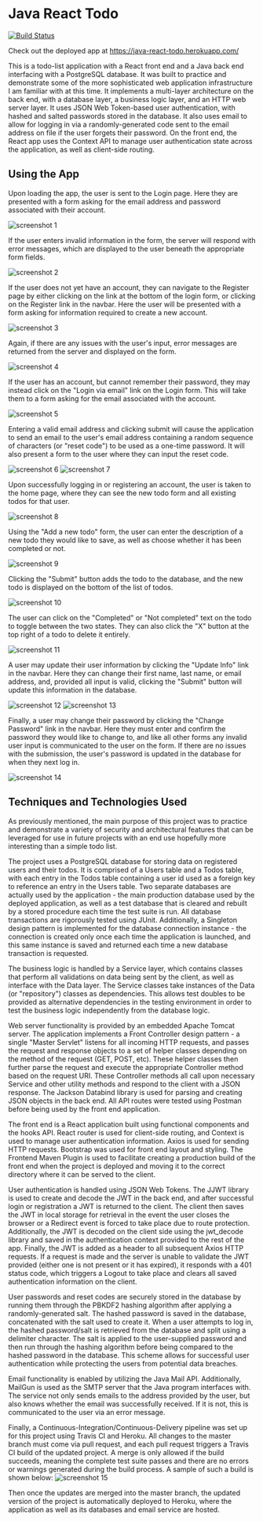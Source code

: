 # Java React Todo

[![Build Status](https://www.travis-ci.com/RyanEllingson/java-react-todo.svg?branch=master)](https://travis-ci.com/RyanEllingson/java-react-todo)

Check out the deployed app at https://java-react-todo.herokuapp.com/

This is a todo-list application with a React front end and a Java back end interfacing with a PostgreSQL database.  It was built to practice and demonstrate some of the more sophisticated web application infrastructure I am familiar with at this time.  It implements a multi-layer architecture on the back end, with a database layer, a business logic layer, and an HTTP web server layer.  It uses JSON Web Token-based user authentication, with hashed and salted passwords stored in the database.  It also uses email to allow for logging in via a randomly-generated code sent to the email address on file if the user forgets their password.  On the front end, the React app uses the Context API to manage user authentication state across the application, as well as client-side routing.

## Using the App

Upon loading the app, the user is sent to the Login page.  Here they are presented with a form asking for the email address and password associated with their account.

![screenshot 1](src/main/resources/Screenshot1.JPG)

If the user enters invalid information in the form, the server will respond with error messages, which are displayed to the user beneath the appropriate form fields.

![screenshot 2](src/main/resources/Screenshot2.JPG)

If the user does not yet have an account, they can navigate to the Register page by either clicking on the link at the bottom of the login form, or clicking on the Register link in the navbar.  Here the user will be presented with a form asking for information required to create a new account.

![screenshot 3](src/main/resources/Screenshot3.JPG)

Again, if there are any issues with the user's input, error messages are returned from the server and displayed on the form.

![screenshot 4](src/main/resources/Screenshot4.JPG)

If the user has an account, but cannot remember their password, they may instead click on the "Login via email" link on the Login form.  This will take them to a form asking for the email associated with the account.

![screenshot 5](src/main/resources/Screenshot5.JPG)

Entering a valid email address and clicking submit will cause the application to send an email to the user's email address containing a random sequence of characters (or "reset code") to be used as a one-time password.  It will also present a form to the user where they can input the reset code.

![screenshot 6](src/main/resources/Screenshot6.JPG) 
![screenshot 7](src/main/resources/Screenshot7.JPG)

Upon successfully logging in or registering an account, the user is taken to the home page, where they can see the new todo form and all existing todos for that user.

![screenshot 8](src/main/resources/Screenshot8.JPG)

Using the "Add a new todo" form, the user can enter the description of a new todo they would like to save, as well as choose whether it has been completed or not.

![screenshot 9](src/main/resources/Screenshot9.JPG)

Clicking the "Submit" button adds the todo to the database, and the new todo is displayed on the bottom of the list of todos.

![screenshot 10](src/main/resources/Screenshot10.JPG)

The user can click on the "Completed" or "Not completed" text on the todo to toggle between the two states.  They can also click the "X" button at the top right of a todo to delete it entirely.

![screenshot 11](src/main/resources/Screenshot11.JPG)

A user may update their user information by clicking the "Update Info" link in the navbar.  Here they can change their first name, last name, or email address, and, provided all input is valid, clicking the "Submit" button will update this information in the database.

![screenshot 12](src/main/resources/Screenshot12.JPG) 
![screenshot 13](src/main/resources/Screenshot13.JPG)

Finally, a user may change their password by clicking the "Change Password" link in the navbar.  Here they must enter and confirm the password they would like to change to, and like all other forms any invalid user input is communicated to the user on the form.  If there are no issues with the submission, the user's password is updated in the database for when they next log in.

![screenshot 14](src/main/resources/Screenshot14.JPG)

## Techniques and Technologies Used

As previously mentioned, the main purpose of this project was to practice and demonstrate a variety of security and architectural features that can be leveraged for use in future projects with an end use hopefully more interesting than a simple todo list.

The project uses a PostgreSQL database for storing data on registered users and their todos.  It is comprised of a Users table and a Todos table, with each entry in the Todos table containing a user id used as a foreign key to reference an entry in the Users table.  Two separate databases are actually used by the application - the main production database used by the deployed application, as well as a test database that is cleared and rebuilt by a stored procedure each time the test suite is run.  All database transactions are rigorously tested using JUnit.  Additionally, a Singleton design pattern is implemented for the database connection instance - the connection is created only once each time the application is launched, and this same instance is saved and returned each time a new database transaction is requested.

The business logic is handled by a Service layer, which contains classes that perform all validations on data being sent by the client, as well as interface with the Data layer.  The Service classes take instances of the Data (or "repository") classes as dependencies.  This allows test doubles to be provided as alternative dependencies in the testing environment in order to test the business logic independently from the database logic.

Web server functionality is provided by an embedded Apache Tomcat server.  The application implements a Front Controller design pattern - a single "Master Servlet" listens for all incoming HTTP requests, and passes the request and response objects to a set of helper classes depending on the method of the request (GET, POST, etc).  These helper classes then further parse the request and execute the appropriate Controller method based on the request URI.  These Controller methods all call upon necessary Service and other utility methods and respond to the client with a JSON response.  The Jackson Databind library is used for parsing and creating JSON objects in the back end.  All API routes were tested using Postman before being used by the front end application.

The front end is a React application built using functional components and the hooks API.  React router is used for client-side routing, and Context is used to manage user authentication information.  Axios is used for sending HTTP requests.  Bootstrap was used for front end layout and styling.  The Frontend Maven Plugin is used to facilitate creating a production build of the front end when the project is deployed and moving it to the correct directory where it can be served to the client.

User authentication is handled using JSON Web Tokens.  The JJWT library is used to create and decode the JWT in the back end, and after successful login or registration a JWT is returned to the client.  The client then saves the JWT in local storage for retrieval in the event the user closes the browser or a Redirect event is forced to take place due to route protection.  Additionally, the JWT is decoded on the client side using the jwt_decode library and saved in the authentication context provided to the rest of the app.  Finally, the JWT is added as a header to all subsequent Axios HTTP requests.  If a request is made and the server is unable to validate the JWT provided (either one is not present or it has expired), it responds with a 401 status code, which triggers a Logout to take place and clears all saved authentication information on the client.

User passwords and reset codes are securely stored in the database by running them through the PBKDF2 hashing algorithm after applying a randomly-generated salt.  The hashed password is saved in the database, concatenated with the salt used to create it.  When a user attempts to log in, the hashed password/salt is retrieved from the database and split using a delimiter character.  The salt is applied to the user-supplied password and then run through the hashing algorithm before being compared to the hashed password in the database.  This scheme allows for successful user authentication while protecting the users from potential data breaches.

Email functionality is enabled by utilizing the Java Mail API.  Additionally, MailGun is used as the SMTP server that the Java program interfaces with.  The service not only sends emails to the address provided by the user, but also knows whether the email was successfully received.  If it is not, this is communicated to the user via an error message.

Finally, a Continuous-Integration/Continuous-Delivery pipeline was set up for this project using Travis CI and Heroku.  All changes to the master branch must come via pull request, and each pull request triggers a Travis CI build of the updated project.  A merge is only allowed if the build succeeds, meaning the complete test suite passes and there are no errors or warnings generated during the build process.  A sample of such a build is shown below: 
![screenshot 15](src/main/resources/Screenshot15.JPG)

Then once the updates are merged into the master branch, the updated version of the project is automatically deployed to Heroku, where the application as well as its databases and email service are hosted.